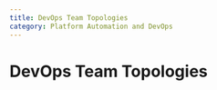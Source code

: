 ```yaml
---
title: DevOps Team Topologies
category: Platform Automation and DevOps
---
```


# DevOps Team Topologies
